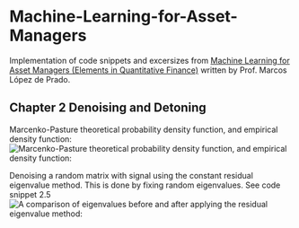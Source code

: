 # Machine-Learning-for-Asset-Managers

Implementation of code snippets and excersizes from [Machine Learning for Asset Managers (Elements in Quantitative Finance)](https://www.amazon.com/Machine-Learning-Managers-Elements-Quantitative/dp/1108792898)
written by Prof. Marcos López de Prado.

## Chapter 2 Denoising and Detoning

Marcenko-Pasture theoretical probability density function, and empirical density function:
![Marcenko-Pasture theoretical probability density function, and empirical density function:](https://github.com/emoen/Machine-Learning-for-Asset-Managers/blob/master/gaussian_mp.png)

Denoising a random matrix with signal using the constant residual eigenvalue method. This is done by fixing random eigenvalues. See code snippet 2.5
![A comparison of eigenvalues before and after applying the residual eigenvalue method:](https://github.com/emoen/Machine-Learning-for-Asset-Managers/blob/master/figure_2_3_eigenvalue_method.png)
